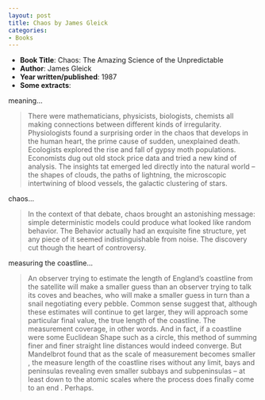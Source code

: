 ```yaml
---
layout: post
title: Chaos by James Gleick
categories:
- Books
---
```


- **Book Title**: Chaos: The Amazing Science of the Unpredictable
- **Author**: James Gleick
- **Year written/published**: 1987
- **Some extracts**:

meaning...

> There were mathematicians, physicists, biologists, chemists all making connections between different kinds of irregularity. Physiologists found a surprising order in the chaos that develops in the human heart, the prime cause of sudden, unexplained death. Ecologists explored the rise and fall of gypsy moth populations. Economists dug out old stock price data and tried a new kind of analysis. The insights tat emerged led directly into the natural world – the shapes of clouds, the paths of lightning, the microscopic intertwining of blood vessels, the galactic clustering of stars.

chaos... 

> In the context of that debate, chaos brought an astonishing message: simple deterministic models could produce what looked like random behavior. The Behavior actually had an exquisite fine structure, yet any piece of it seemed indistinguishable from noise. The discovery cut though the heart of controversy.

measuring the coastline...

> An observer trying to estimate the length of England’s coastline from the satellite will make a smaller guess than an observer trying to talk its coves and beaches, who will make a smaller guess in turn than a snail negotiating every pebble. Common sense suggest that, although these estimates will continue to get larger, they will approach some particular final value, the true length of the coastline. The measurement coverage, in other words. And in fact, if a coastline were some Euclidean Shape such as a circle, this method of summing finer and finer straight line distances would indeed converge. But Mandelbrot found that as the scale of measurement becomes smaller , the measure length of the coastline rises without any limit, bays and peninsulas revealing even smaller subbays and subpeninsulas – at least down to the atomic scales where the process does finally come to an end . Perhaps.
